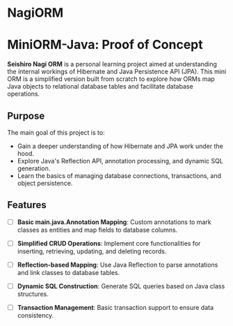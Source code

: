 # NagiORM
# MiniORM-Java: Proof of Concept

**Seishiro Nagi ORM** is a personal learning project aimed at understanding the internal workings of Hibernate and Java Persistence API (JPA). This mini ORM is a simplified version built from scratch to explore how ORMs map Java objects to relational database tables and facilitate database operations.

## Purpose

The main goal of this project is to:
- Gain a deeper understanding of how Hibernate and JPA work under the hood.
- Explore Java's Reflection API, annotation processing, and dynamic SQL generation.
- Learn the basics of managing database connections, transactions, and object persistence.

## Features

- [ ] **Basic main.java.Annotation Mapping**: Custom annotations to mark classes as entities and map fields to database columns.
- [ ] **Simplified CRUD Operations**: Implement core functionalities for inserting, retrieving, updating, and deleting records.
- [ ] **Reflection-based Mapping**: Use Java Reflection to parse annotations and link classes to database tables.
- [ ] **Dynamic SQL Construction**: Generate SQL queries based on Java class structures.
- [ ] **Transaction Management**: Basic transaction support to ensure data consistency.

